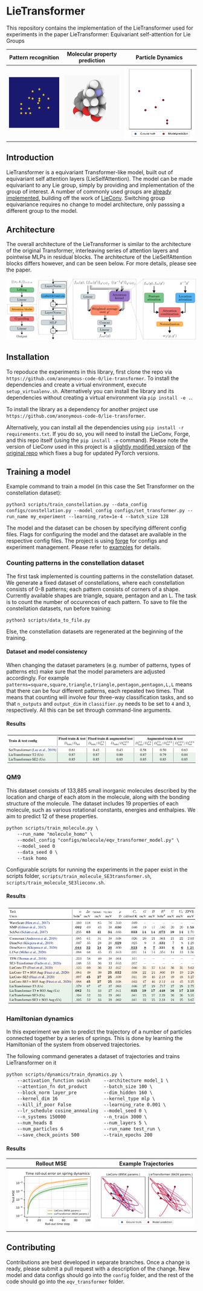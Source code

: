 # LieTransformer

This repository contains the implementation of the LieTransformer used for experiments in the paper LieTransformer: Equivariant self-attention for Lie Groups

Pattern recognition | Molecular property prediction | Particle Dynamics
:-------------------------:|:-------------------------:|:-------------------------:
![Constellations](.github/images/constellation.gif) | ![Rotating molecule](.github/images/rotating_molecule.gif) | ![Particle trajectories](.github/images/single_traj_n_train_400_steps_100_idx_3_chunk_len_100_readme.gif)


## Introduction

LieTransformer is a equivariant Transformer-like model, built out of equivariant self attention layers (LieSelfAttention). The model can be made equivariant to any Lie group, simply by providing and implementation of the group of interest. A number of commonly used groups are [already implemented](https://github.com/mfinzi/LieConv/blob/master/lie_conv/lieGroups.py), building off the work of [LieConv](https://github.com/mfinzi/LieConv). Switching group equivariance requires no change to model architecture, only passsing a different group to the model. 

## Architecture

The overall architecture of the LieTransformer is similar to the architecture of the original Transformer, interleaving series of attention layers and pointwise MLPs in residual blocks. The architecture of the LieSelfAttention blocks differs however, and can be seen below. For more details, please see the paper. 

![model diagram](.github/images/model_diagram.png)


## Installation

To repoduce the experiments in this library, first clone the repo via `https://github.com/anonymous-code-0/lie-transformer`. To install the dependencies and create a virtual environment, execute `setup_virtualenv.sh`. Alternatively you can install the library and its dependencies without creating a virtual environment via `pip install -e .`.

To install the library as a dependency for another project use `https://github.com/anonymous-code-0/lie-transformer`.

Alternatively, you can install all the dependencies using `pip install -r requirements.txt`. If you do so, you will need to install the LieConv, Forge, and this repo itself (using the `pip install -e` command). Please note the version of LieConv used in this project is a [slightly modified version](https://github.com/anonymous-code-0/LieConv) of [the original repo](https://github.com/mfinzi/LieConv) which fixes a bug for updated PyTorch versions.  

## Training a model

Example command to train a model (in this case the Set Transformer on the constellation dataset):
```
python3 scripts/train_constellation.py --data_config configs/constellation.py --model_config configs/set_transformer.py --run_name my_experiment --learning_rate=1e-4 --batch_size 128
```

The model and the dataset can be chosen by specifying different config files. Flags for configuring the model and
the dataset are available in the respective config files. The project is using
[forge](https://github.com/anonymous-code-0/forge) for configs and experiment management. Please refer to 
[examples](https://github.com/anonymous-code-0/forge/tree/master/forge/examples) for details.

### Counting patterns in the constellation dataset

The first task implemented is counting patterns in the constellation dataset. We generate
a fixed dataset of constellations, where each constellation
consists of 0-8 patterns; each pattern consists of corners of a shape. Currently available shapes are triangle,
square, pentagon and an L. The task is to count the number of occurences of each pattern.
To save to file the constellation datasets, run before training:
```
python3 scripts/data_to_file.py
```
Else, the constellation datasets are regenerated at the beginning of the training.

#### Dataset and model consistency
When changing the dataset parameters (e.g. number of patterns, types of patterns etc) make sure that the model
parameters are adjusted accordingly. For example `patterns=square,square,triangle,triangle,pentagon,pentagon,L,L`
means that there can be four different patterns, each repeated two times. That means that counting will involve four
three-way classification tasks, and so that `n_outputs` and `output_dim` in `classifier.py` needs to be set to `4` and
`3`, respectively. All this can be set through command-line arguments. 

#### Results

![Constellations results](.github/images/constellations_results.png)

### QM9
This dataset consists of 133,885 small inorganic molecules described by the location and charge of each atom in the molecule, along with the bonding structure of the molecule. The dataset includes 19 properties of each molecule, such as various rotational constants, energies and enthalpies. We aim to predict 12 of these properties.

```
python scripts/train_molecule.py \
    --run_name "molecule_homo" \
    --model_config "configs/molecule/eqv_transformer_model.py" \
    --model_seed 0
    --data_seed 0 \
    --task homo
```

Configurable scripts for running the experiments in the paper exist in the scripts folder, `scripts/train_molecule_SE3transformer.sh`, `scripts/train_molecule_SE3lieconv.sh`.

#### Results
![QM9 results](.github/images/QM9_results.png)

### Hamiltonian dynamics
In this experiment we aim to predict the trajectory of a number of particles connected together by a series of springs. This is done by learning the Hamiltonian of the system from observed trajectories.

The following command generates a dataset of trajectories and trains LieTransformer on it
```
python scripts/dynamics/train_dynamics.py \
    --activation_function swish     --architecture model_1 \ 
    --attention_fn dot_product      --batch_size 100 \
    --block_norm layer_pre          --dim_hidden 160 \
    --kernel_dim 16                 --kernel_type mlp \
    --kill_if_poor False            --learning_rate 0.001 \
    --lr_schedule cosine_annealing  --model_seed 0 \
    --n_systems 150000              --n_train 3000 \
    --num_heads 8                   --num_layers 5 \
    --num_particles 6               --run_name test_run \
    --save_check_points 500         --train_epochs 200
```

#### Results
Rollout MSE | Example Trajectories 
:-------------------------:|:-------------------------:
![dynamics rollout](.github/images/time_rollout_1e4.png-1.png) | ![trajectories](.github/images/single_traj_n_train_400_steps_100_idx_3_chunk_len_100.png-1.png)

## Contributing

Contributions are best developed in separate branches. Once a change is ready, please submit a pull request with a
description of the change. New model and data configs should go into the `config` folder, and the rest of the code
should go into the `eqv_transformer` folder.
